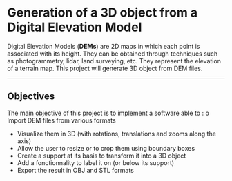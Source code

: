 Generation of a 3D object from a Digital Elevation Model
===================


Digital Elevation Models (**DEMs**) are 2D maps in which each point is associated with its height. They can be obtained through techniques such as photogrammetry, lidar, land surveying, etc. They represent the elevation of a terrain map. This project will generate 3D object from DEM files.

----------


Objectives
-------------

The main objective of this project is to implement a software able to : o Import DEM files from various formats
                     
- Visualize them in 3D (with rotations, translations and zooms along the axis)
- Allow the user to resize or to crop them using boundary boxes
- Create a support at its basis to transform it into a 3D object
-  Add a fonctionnality to label it on (or below its support)
- Export the result in OBJ and STL formats
